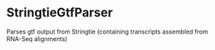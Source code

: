 # StringtieGtfParser
Parses gtf output from Stringtie (containing transcripts assembled from RNA-Seq alignments)
